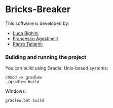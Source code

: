 # Bricks-Breaker

This software is developed by:
 - [Luca Bighini]()
 - [Francesco Agostinelli]()
 - [Pietro Tellarini]()
### Building and running the project
You can build using Gradle:
Unix-based systems:
```
chmod +x gradlew
./gradlew build
```
Windows:
```
gradlew.bat build
```